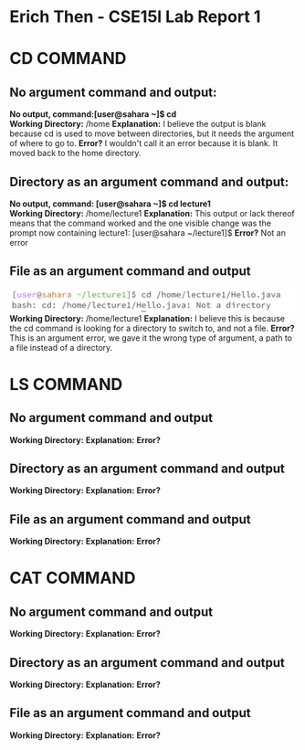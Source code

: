 # Erich Then - CSE15l Lab Report 1
# CD COMMAND  

## No argument command and output: 
**No output, command:[user@sahara ~]$ cd**  
**Working Directory:** /home
**Explanation:** I believe the output is blank because cd is used to move between directories,
but it needs the argument of where to go to. 
**Error?** I wouldn't call it an error because it is blank. It moved back to the home directory.

## Directory as an argument command and output: 
**No output, command: [user@sahara ~]$ cd lecture1**  
**Working Directory:** /home/lecture1
**Explanation:** This output or lack thereof means that the command worked and the one visible change
was the prompt now containing lecture1: [user@sahara ~/lecture1]$
**Error?** Not an error

## File as an argument command and output
![](cd_file.png)
**Working Directory:** /home/lecture1
**Explanation:** I believe this is because the cd command is
looking for a directory to switch to, and not a file. 
**Error?** This is an argument error, we gave it the wrong type of argument, a path to a file instead of a directory. 

# LS COMMAND
## No argument command and output
**Working Directory:** 
**Explanation:** 
**Error?**

## Directory as an argument command and output
**Working Directory:** 
**Explanation:** 
**Error?**

## File as an argument command and output
**Working Directory:** 
**Explanation:** 
**Error?**

# CAT COMMAND
## No argument command and output
**Working Directory:** 
**Explanation:** 
**Error?**

## Directory as an argument command and output
**Working Directory:** 
**Explanation:** 
**Error?**

## File as an argument command and output
**Working Directory:** 
**Explanation:** 
**Error?**
